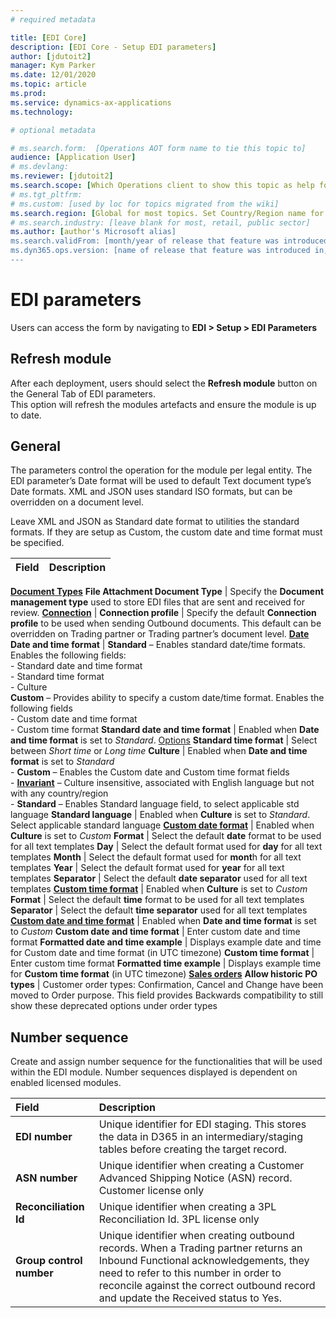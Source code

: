 ```yaml
---
# required metadata

title: [EDI Core]
description: [EDI Core - Setup EDI parameters]
author: [jdutoit2]
manager: Kym Parker
ms.date: 12/01/2020
ms.topic: article
ms.prod: 
ms.service: dynamics-ax-applications
ms.technology: 

# optional metadata

# ms.search.form:  [Operations AOT form name to tie this topic to]
audience: [Application User]
# ms.devlang: 
ms.reviewer: [jdutoit2]
ms.search.scope: [Which Operations client to show this topic as help for, to be set by content strategist, see list here: https://microsoft.sharepoint.com/teams/DynDoc/_layouts/15/WopiFrame.aspx?sourcedoc={23419e1c-eb64-42e9-aa9b-79875b428718}&action=edit&wd=target%28Core%20Dynamics%20AX%20CP%20requirements%2Eone%7C4CC185C0%2DEFAA%2D42CD%2D94B9%2D8F2A45E7F61A%2FVersions%20list%20for%20docs%20topics%7CC14BE630%2D5151%2D49D6%2D8305%2D554B5084593C%2F%29]
# ms.tgt_pltfrm: 
# ms.custom: [used by loc for topics migrated from the wiki]
ms.search.region: [Global for most topics. Set Country/Region name for localizations]
# ms.search.industry: [leave blank for most, retail, public sector]
ms.author: [author's Microsoft alias]
ms.search.validFrom: [month/year of release that feature was introduced in, in format yyyy-mm-dd]
ms.dyn365.ops.version: [name of release that feature was introduced in, see list here: https://microsoft.sharepoint.com/teams/DynDoc/_layouts/15/WopiFrame.aspx?sourcedoc={23419e1c-eb64-42e9-aa9b-79875b428718}&action=edit&wd=target%28Core%20Dynamics%20AX%20CP%20requirements%2Eone%7C4CC185C0%2DEFAA%2D42CD%2D94B9%2D8F2A45E7F61A%2FVersions%20list%20for%20docs%20topics%7CC14BE630%2D5151%2D49D6%2D8305%2D554B5084593C%2F%29]
---
```


# EDI parameters
Users can access the form by navigating to **EDI > Setup > EDI Parameters**

## Refresh module
After each deployment, users should select the **Refresh module** button on the General Tab of EDI parameters.  
This option will refresh the modules artefacts and ensure the module is up to date.

## General
The parameters control the operation for the module per legal entity.
The EDI parameter’s Date format will be used to default Text document type’s Date formats. 
XML and JSON uses standard ISO formats, but can be overridden on a document level.

Leave XML and JSON as Standard date format to utilities the standard formats. 
If they are setup as Custom, the custom date and time format must be specified.

**Field** 	                      | **Description**
:-------------------------------- |:-------------------------------------
<ins>**Document Types**</ins>
**File Attachment Document Type** |	Specify the **Document management type** used to store EDI files that are sent and received for review.
<ins>**Connection**</ins>         |
**Connection profile**	          | Specify the default **Connection profile** to be used when sending Outbound documents. This default can be overridden on Trading partner or Trading partner’s document level.
<ins>**Date**</ins>
**Date and time format**          |	**Standard** – Enables standard date/time formats. Enables the following fields: <br> -	Standard date and time format <br> -	Standard time format <br> -	Culture <br> **Custom** – Provides ability to specify a custom date/time format. Enables the following fields <br> -	Custom date and time format <br> - Custom time format
**Standard date and time format** |	Enabled when **Date and time format** is set to _Standard_. [Options](https://docs.microsoft.com/en-us/dotnet/standard/base-types/standard-date-and-time-format-strings)
**Standard time format**          |	Select between *Short time* or *Long time*
**Culture**                       |	Enabled when **Date and time format** is set to _Standard_ <br> -	**Custom** – Enables the Custom date and Custom time format fields <br> -	**[Invariant](https://docs.microsoft.com/en-us/dotnet/api/system.globalization.cultureinfo.invariantculture?view=netframework-4.8)** – Culture insensitive, associated with English language but not with any country/region <br> -	**Standard** – Enables Standard language field, to select applicable std language 
**Standard language**             |	Enabled when **Culture** is set to *Standard*. <br> Select applicable standard language
<ins>**Custom date format**</ins> | Enabled when **Culture** is set to *Custom*
**Format**                        |	Select the default **date** format to be used for all text templates
**Day**                           |	Select the default format used for **day** for all text templates
**Month**                         |	Select the default format used for **mont**h for all text templates
**Year**                          |	Select the default format used for **year** for all text templates
**Separator**                     |	Select the default **date separator** used for all text templates
<ins>**Custom time format**</ins> | Enabled when **Culture** is set to *Custom*
**Format**                        |	Select the default **time** format to be used for all text templates
**Separator**                     |	Select the default **time separator** used for all text templates
<ins>**Custom date and time format**</ins> | Enabled when **Date and time format** is set to _Custom_
**Custom date and time format**   |	Enter custom date and time format
**Formatted date and time example** |	Displays example date and time for Custom date and time format (in UTC timezone)
**Custom time format**            |	Enter custom time format
**Formatted time example**        |	Displays example time for **Custom time format** (in UTC timezone)
<ins>**Sales orders**</ins>
**Allow historic PO types**       |	Customer order types: Confirmation, Cancel and Change have been moved to Order purpose. This field provides Backwards compatibility to still show these deprecated options under order types

## Number sequence
Create and assign number sequence for the functionalities that will be used within the EDI module. Number sequences displayed is dependent on enabled licensed modules.

**Field** 	                      | **Description**
:-------------------------------- |:-------------------------------------
**EDI number**                    |	Unique identifier for EDI staging. This stores the data in D365 in an intermediary/staging tables before creating the target record.
**ASN number**                    |	Unique identifier when creating a Customer Advanced Shipping Notice (ASN) record. Customer license only
**Reconciliation Id**             |	Unique identifier when creating a 3PL Reconciliation Id. 3PL license only
**Group control number**          |	Unique identifier when creating outbound records. When a Trading partner returns an Inbound Functional acknowledgements, they need to refer to this number in order to reconcile against the correct outbound record and update the Received status to Yes.
